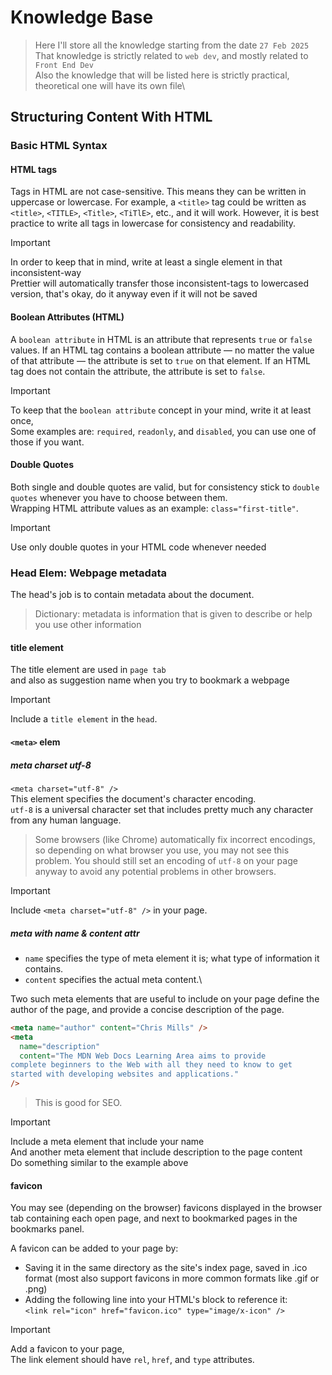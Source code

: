 # Knowledge Base

> Here I'll store all the knowledge starting from the date `27 Feb 2025`\
> That knowledge is strictly related to `web dev`, and mostly related to `Front End Dev`\
> Also the knowledge that will be listed here is strictly practical, theoretical one will have its own file\

## Structuring Content With HTML

### Basic HTML Syntax

#### HTML tags

Tags in HTML are not case-sensitive. This means they can be written in uppercase or lowercase. For example, a `<title>` tag could be written as `<title>`, `<TITLE>`, `<Title>`, `<TiTlE>`, etc., and it will work. However, it is best practice to write all tags in lowercase for consistency and readability.

> [!IMPORTANT]
> In order to keep that in mind, write at least a single element in that inconsistent-way\
> Prettier will automatically transfer those inconsistent-tags to lowercased version, that's okay, do it anyway even if it will not be saved

#### Boolean Attributes (HTML)

A `boolean attribute` in HTML is an attribute that represents `true` or `false`
values. If an HTML tag contains a boolean attribute — no matter
the value of that attribute — the attribute is set to `true`
on that element. If an HTML tag does not contain the attribute,
the attribute is set to `false`.

> [!IMPORTANT]
> To keep that the `boolean attribute` concept in your mind, write it at least once,\
> Some examples are: `required`, `readonly`, and `disabled`, you can use one of those if you want.

#### Double Quotes

Both single and double quotes are valid, but for consistency stick to `double quotes` whenever you have to choose between them.\
Wrapping HTML attribute values as an example: `class="first-title"`.

> [!IMPORTANT]
> Use only double quotes in your HTML code whenever needed

### Head Elem: Webpage metadata

The head's job is to contain metadata about the document.

> Dictionary: metadata is information that is given to describe or help you use other information

#### title element

The title element are used in `page tab`\
and also as suggestion name when you try to bookmark a webpage

> [!IMPORTANT]
> Include a `title element` in the `head`.

#### `<meta>` elem

##### meta charset utf-8

`<meta charset="utf-8" />`\
This element specifies the document's character encoding.\
`utf-8` is a universal character set that includes pretty much any character from any human language.

> Some browsers (like Chrome) automatically fix incorrect encodings, so depending on what browser you use, you may not see this problem. You should still set an encoding of `utf-8` on your page anyway to avoid any potential problems in other browsers.

> [!IMPORTANT]
> Include `<meta charset="utf-8" />` in your page.

##### meta with name & content attr

- `name` specifies the type of meta element it is; what type of information it contains.
- `content` specifies the actual meta content.\

Two such meta elements that are useful to include on your page define the author of the page, and provide a concise description of the page.

```html
<meta name="author" content="Chris Mills" />
<meta
  name="description"
  content="The MDN Web Docs Learning Area aims to provide
complete beginners to the Web with all they need to know to get
started with developing websites and applications."
/>
```

> This is good for SEO.

> [!IMPORTANT]
> Include a meta element that include your name\
> And another meta element that include description to the page content\
> Do something similar to the example above

#### favicon

You may see (depending on the browser) favicons displayed in the browser tab containing each open page, and next to bookmarked pages in the bookmarks panel.

A favicon can be added to your page by:

- Saving it in the same directory as the site's index page, saved in .ico format (most also support favicons in more common formats like .gif or .png)
- Adding the following line into your HTML's <head> block to reference it:\
  `<link rel="icon" href="favicon.ico" type="image/x-icon" />`

> [!IMPORTANT]
> Add a favicon to your page,\
> The link element should have `rel`, `href`, and `type` attributes.

